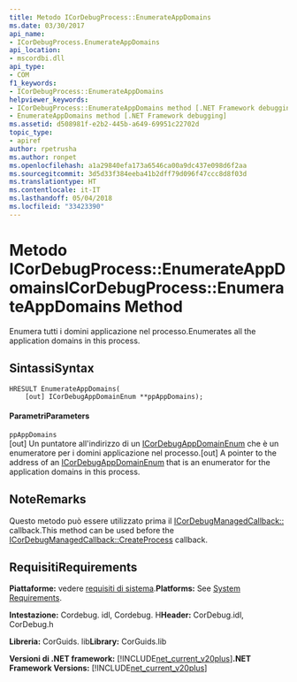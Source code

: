 ```yaml
---
title: Metodo ICorDebugProcess::EnumerateAppDomains
ms.date: 03/30/2017
api_name:
- ICorDebugProcess.EnumerateAppDomains
api_location:
- mscordbi.dll
api_type:
- COM
f1_keywords:
- ICorDebugProcess::EnumerateAppDomains
helpviewer_keywords:
- ICorDebugProcess::EnumerateAppDomains method [.NET Framework debugging]
- EnumerateAppDomains method [.NET Framework debugging]
ms.assetid: d508981f-e2b2-445b-a649-69951c22702d
topic_type:
- apiref
author: rpetrusha
ms.author: ronpet
ms.openlocfilehash: a1a29840efa173a6546ca00a9dc437e098d6f2aa
ms.sourcegitcommit: 3d5d33f384eeba41b2dff79d096f47ccc8d8f03d
ms.translationtype: HT
ms.contentlocale: it-IT
ms.lasthandoff: 05/04/2018
ms.locfileid: "33423390"
---
```

# <a name="icordebugprocessenumerateappdomains-method"></a><span data-ttu-id="2bb7b-102">Metodo ICorDebugProcess::EnumerateAppDomains</span><span class="sxs-lookup"><span data-stu-id="2bb7b-102">ICorDebugProcess::EnumerateAppDomains Method</span></span>
<span data-ttu-id="2bb7b-103">Enumera tutti i domini applicazione nel processo.</span><span class="sxs-lookup"><span data-stu-id="2bb7b-103">Enumerates all the application domains in this process.</span></span>  
  
## <a name="syntax"></a><span data-ttu-id="2bb7b-104">Sintassi</span><span class="sxs-lookup"><span data-stu-id="2bb7b-104">Syntax</span></span>  
  
```  
HRESULT EnumerateAppDomains(  
    [out] ICorDebugAppDomainEnum **ppAppDomains);  
```  
  
#### <a name="parameters"></a><span data-ttu-id="2bb7b-105">Parametri</span><span class="sxs-lookup"><span data-stu-id="2bb7b-105">Parameters</span></span>  
 `ppAppDomains`  
 <span data-ttu-id="2bb7b-106">[out] Un puntatore all'indirizzo di un [ICorDebugAppDomainEnum](../../../../docs/framework/unmanaged-api/debugging/icordebugappdomainenum-interface.md) che è un enumeratore per i domini applicazione nel processo.</span><span class="sxs-lookup"><span data-stu-id="2bb7b-106">[out] A pointer to the address of an [ICorDebugAppDomainEnum](../../../../docs/framework/unmanaged-api/debugging/icordebugappdomainenum-interface.md) that is an enumerator for the application domains in this process.</span></span>  
  
## <a name="remarks"></a><span data-ttu-id="2bb7b-107">Note</span><span class="sxs-lookup"><span data-stu-id="2bb7b-107">Remarks</span></span>  
 <span data-ttu-id="2bb7b-108">Questo metodo può essere utilizzato prima il [ICorDebugManagedCallback::](../../../../docs/framework/unmanaged-api/debugging/icordebugmanagedcallback-createprocess-method.md) callback.</span><span class="sxs-lookup"><span data-stu-id="2bb7b-108">This method can be used before the [ICorDebugManagedCallback::CreateProcess](../../../../docs/framework/unmanaged-api/debugging/icordebugmanagedcallback-createprocess-method.md) callback.</span></span>  
  
## <a name="requirements"></a><span data-ttu-id="2bb7b-109">Requisiti</span><span class="sxs-lookup"><span data-stu-id="2bb7b-109">Requirements</span></span>  
 <span data-ttu-id="2bb7b-110">**Piattaforme:** vedere [requisiti di sistema](../../../../docs/framework/get-started/system-requirements.md).</span><span class="sxs-lookup"><span data-stu-id="2bb7b-110">**Platforms:** See [System Requirements](../../../../docs/framework/get-started/system-requirements.md).</span></span>  
  
 <span data-ttu-id="2bb7b-111">**Intestazione:** Cordebug. idl, Cordebug. H</span><span class="sxs-lookup"><span data-stu-id="2bb7b-111">**Header:** CorDebug.idl, CorDebug.h</span></span>  
  
 <span data-ttu-id="2bb7b-112">**Libreria:** CorGuids. lib</span><span class="sxs-lookup"><span data-stu-id="2bb7b-112">**Library:** CorGuids.lib</span></span>  
  
 <span data-ttu-id="2bb7b-113">**Versioni di .NET framework:** [!INCLUDE[net_current_v20plus](../../../../includes/net-current-v20plus-md.md)]</span><span class="sxs-lookup"><span data-stu-id="2bb7b-113">**.NET Framework Versions:** [!INCLUDE[net_current_v20plus](../../../../includes/net-current-v20plus-md.md)]</span></span>

